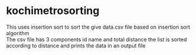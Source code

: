 # kochimetrosorting
This uses insertion sort to sort the give data.csv file based on insertion sort algorithm  
The csv file has 3 components id name and total distance 
the list is sorted according to distance
and prints the data in an output file
